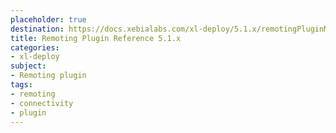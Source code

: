 ```yaml
---
placeholder: true
destination: https://docs.xebialabs.com/xl-deploy/5.1.x/remotingPluginManual.html
title: Remoting Plugin Reference 5.1.x
categories: 
- xl-deploy
subject:
- Remoting plugin
tags:
- remoting
- connectivity
- plugin
---
```


